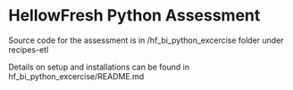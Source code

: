 # HellowFresh Python Assessment

Source code for the assessment is in /hf_bi_python_excercise folder under recipes-etl

Details on setup and installations can be found in hf_bi_python_excercise/README.md 
